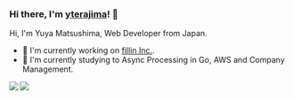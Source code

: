 ### Hi there, I'm [yterajima](https://github.com/yterajima)! :wave:

Hi, I'm Yuya Matsushima, Web Developer from Japan.

- :office: I'm currently working on [fillin Inc.](https://www.fillin-inc.com).
- :book: I'm currently studying to Async Processing in Go, AWS and Company Management.

<a href="https://github.com/yterajima">
  <img align="left" src="https://github-readme-stats.vercel.app/api?username=yterajima&show_icons=true" />
</a>
<a href="https://github.com/yterajima">
  <img align="left" src="https://github-readme-stats.vercel.app/api/top-langs/?username=yterajima" />
</a>
